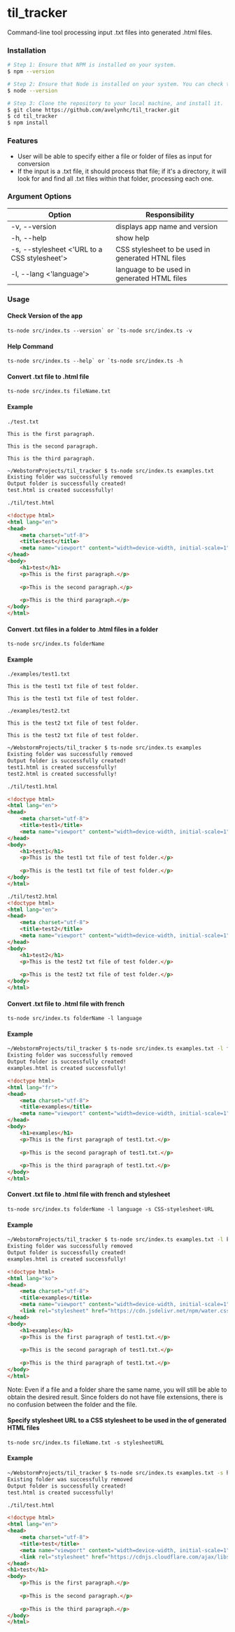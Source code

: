 # til_tracker
Command-line tool processing input .txt files into generated .html files.

### Installation
```bash
# Step 1: Ensure that NPM is installed on your system.
$ npm --version

# Step 2: Ensure that Node is installed on your system. You can check this by using:
$ node --version

# Step 3: Clone the repository to your local machine, and install it.
$ git clone https://github.com/avelynhc/til_tracker.git
$ cd til_tracker
$ npm install
```

### Features
- User will be able to specify either a file or folder of files as input for conversion
- If the input is a .txt file, it should process that file; 
if it's a directory, it will look for and find all .txt files within that folder, 
processing each one.

### Argument Options
| Option                                               | Responsibility                                    |
|------------------------------------------------------|---------------------------------------------------|
| -v, --version                                        | displays app name and version                     |
| -h, --help                                           | show help                                         |
| -s, --stylesheet <'URL to a CSS stylesheet'>         | CSS stylesheet to be used in generated HTNL files |
| -l, --lang <'language'>                              | language to be used in generated HTML files       |

### Usage
#### Check Version of the app
```ts-node src/index.ts --version` or `ts-node src/index.ts -v```

#### Help Command
```ts-node src/index.ts --help` or `ts-node src/index.ts -h```

#### Convert .txt file to .html file
```ts-node src/index.ts fileName.txt```
#### Example
```text
./test.txt

This is the first paragraph.

This is the second paragraph.

This is the third paragraph.
```

```sh
~/WebstormProjects/til_tracker $ ts-node src/index.ts examples.txt
Existing folder was successfully removed
Output folder is successfully created!
test.html is created successfully!
```

```html
./til/test.html

<!doctype html>
<html lang="en">
<head>
    <meta charset="utf-8">
    <title>test</title>
    <meta name="viewport" content="width=device-width, initial-scale=1">
</head>
<body>
    <h1>test</h1>
    <p>This is the first paragraph.</p>
    
    <p>This is the second paragraph.</p>
    
    <p>This is the third paragraph.</p>
</body>
</html>
```

#### Convert .txt files in a folder to .html files in a folder
```ts-node src/index.ts folderName```
#### Example
```text
./examples/test1.txt

This is the test1 txt file of test folder.

This is the test1 txt file of test folder.
```

```text
./examples/test2.txt

This is the test2 txt file of test folder.

This is the test2 txt file of test folder.
```

```sh
~/WebstormProjects/til_tracker $ ts-node src/index.ts examples
Existing folder was successfully removed
Output folder is successfully created!
test1.html is created successfully!
test2.html is created successfully!
```

```html
./til/test1.html

<!doctype html>
<html lang="en">
<head>
    <meta charset="utf-8">
    <title>test1</title>
    <meta name="viewport" content="width=device-width, initial-scale=1">
</head>
<body>
    <h1>test1</h1>  
    <p>This is the test1 txt file of test folder.</p>
    
    <p>This is the test1 txt file of test folder.</p>
</body>
</html>
```

```html
./til/test2.html
<!doctype html>
<html lang="en">
<head>
    <meta charset="utf-8">
    <title>test2</title>
    <meta name="viewport" content="width=device-width, initial-scale=1">
</head>
<body>
    <h1>test2</h1>
    <p>This is the test2 txt file of test folder.</p>
    
    <p>This is the test2 txt file of test folder.</p>
</body>
</html>
```

#### Convert .txt file to .html file with french
```ts-node src/index.ts folderName -l language```
#### Example
```sh
~/WebstormProjects/til_tracker $ ts-node src/index.ts examples.txt -l fr
Existing folder was successfully removed
Output folder is successfully created!
examples.html is created successfully!
```

```html
<!doctype html>
<html lang="fr">
<head>
    <meta charset="utf-8">
    <title>examples</title>
    <meta name="viewport" content="width=device-width, initial-scale=1">
</head>
<body>
    <h1>examples</h1>
    <p>This is the first paragraph of test1.txt.</p>
    
    <p>This is the second paragraph of test1.txt.</p>
    
    <p>This is the third paragraph of test1.txt.</p>
</body>
</html>
```

#### Convert .txt file to .html file with french and stylesheet
```ts-node src/index.ts folderName -l language -s CSS-styelesheet-URL```
#### Example
```sh
~/WebstormProjects/til_tracker $ ts-node src/index.ts examples.txt -l ko -s https://cdn.jsdelivr.net/npm/water.css@2/out/water.css                                                                        ✔  23:08:51 
Existing folder was successfully removed
Output folder is successfully created!
examples.html is created successfully!
```

```html
<!doctype html>
<html lang="ko">
<head>
    <meta charset="utf-8">
    <title>examples</title>
    <meta name="viewport" content="width=device-width, initial-scale=1">
    <link rel="stylesheet" href="https://cdn.jsdelivr.net/npm/water.css@2/out/water.css">
</head>
<body>
    <h1>examples</h1>
    <p>This is the first paragraph of test1.txt.</p>
    
    <p>This is the second paragraph of test1.txt.</p>
    
    <p>This is the third paragraph of test1.txt.</p>
</body>
</html>
```

Note: Even if a file and a folder share the same name, you will still be able to obtain the desired result. 
Since folders do not have file extensions, there is no confusion between the folder and the file.

#### Specify stylesheet URL to a CSS stylesheet to be used in the <head> of generated HTML files
```ts-node src/index.ts fileName.txt -s stylesheetURL```
#### Example
```sh
~/WebstormProjects/til_tracker $ ts-node src/index.ts examples.txt -s https://cdnjs.cloudflare.com/ajax/libs/tufte-css/1.8.0/tufte.min.css 
Existing folder was successfully removed
Output folder is successfully created!
test.html is created successfully!
```

```html
./til/test.html

<!doctype html>
<html lang="en">
<head>
    <meta charset="utf-8">
    <title>test</title>
    <meta name="viewport" content="width=device-width, initial-scale=1">
    <link rel="stylesheet" href="https://cdnjs.cloudflare.com/ajax/libs/tufte-css/1.8.0/tufte.min.css">
</head>
<h1>test</h1>
<body>
    <p>This is the first paragraph.</p>
    
    <p>This is the second paragraph.</p>
    
    <p>This is the third paragraph.</p>
</body>
</html>
```